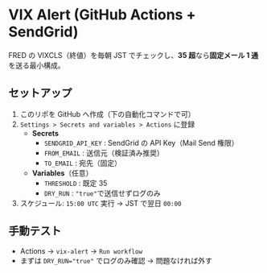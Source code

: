 # VIX Alert (GitHub Actions + SendGrid)

FRED の VIXCLS（終値）を毎朝 JST でチェックし、**35 超**なら**固定メール 1 通**を送る最小構成。

## セットアップ

1. このリポを GitHub へ作成（下の自動化コマンドで可）
2. `Settings > Secrets and variables > Actions` に登録
   - **Secrets**
     - `SENDGRID_API_KEY` : SendGrid の API Key（Mail Send 権限）
     - `FROM_EMAIL` : 送信元（検証済み推奨）
     - `TO_EMAIL` : 宛先（固定）
   - **Variables**（任意）
     - `THRESHOLD` : 既定 35
     - `DRY_RUN` : `"true"`で送信せずログのみ
3. スケジュール: `15:00 UTC` 実行 → JST で翌日 `00:00`

## 手動テスト

- Actions → `vix-alert` → `Run workflow`
- まずは `DRY_RUN="true"` でログのみ確認 → 問題なければ外す
